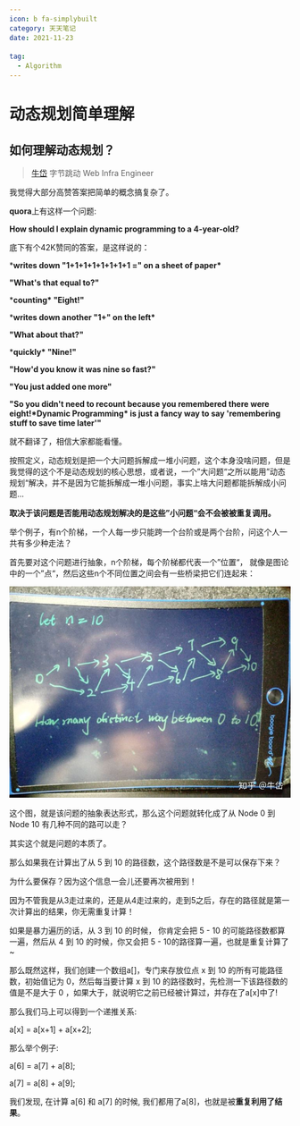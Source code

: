 ```yaml
---
icon: b fa-simplybuilt
category: 天天笔记
date: 2021-11-23

tag:
  - Algorithm
---
```


# 动态规划简单理解

## 如何理解动态规划？

> [牛岱](https://www.zhihu.com/people/niu-dai-68-44) 字节跳动 Web Infra Engineer

我觉得大部分高赞答案把简单的概念搞复杂了。

**quora**上有这样一个问题:

**How should I explain dynamic programming to a 4-year-old?**

底下有个42K赞同的答案，是这样说的：

***writes down "1+1+1+1+1+1+1+1 =" on a sheet of paper\***

**"What's that equal to?"**

***counting\* "Eight!"**

***writes down another "1+" on the left\***

**"What about that?"**

***quickly\* "Nine!"**

**"How'd you know it was nine so fast?"**

**"You just added one more"**

**"So you didn't need to recount because you remembered there were eight!\*Dynamic Programming\* is just a fancy way to say 'remembering stuff to save time later'"**

就不翻译了，相信大家都能看懂。

按照定义，动态规划是把一个大问题拆解成一堆小问题，这个本身没啥问题，但是我觉得的这个不是动态规划的核心思想，或者说，一个”大问题“之所以能用”动态规划“解决，并不是因为它能拆解成一堆小问题，事实上啥大问题都能拆解成小问题...

**取决于该问题是否能用动态规划解决的是这些”小问题“会不会被被重复调用。**

举个例子，有n个阶梯，一个人每一步只能跨一个台阶或是两个台阶，问这个人一共有多少种走法？

首先要对这个问题进行抽象，n个阶梯，每个阶梯都代表一个”位置“， 就像是图论中的一个”点“，然后这些n个不同位置之间会有一些桥梁把它们连起来：



![img](https://raw.githubusercontent.com/ET-yzk/picgo/blog/202111230906552.jpeg)



这个图，就是该问题的抽象表达形式，那么这个问题就转化成了从 Node 0 到 Node 10 有几种不同的路可以走？

其实这个就是问题的本质了。

那么如果我在计算出了从 5 到 10 的路径数，这个路径数是不是可以保存下来？

为什么要保存？因为这个信息一会儿还要再次被用到！

因为不管我是从3走过来的，还是从4走过来的，走到5之后，存在的路径就是第一次计算出的结果，你无需重复计算！

如果是暴力遍历的话，从 3 到 10 的时候， 你肯定会把 5 - 10 的可能路径数都算一遍，然后从 4 到 10 的时候，你又会把 5 - 10的路径算一遍，也就是重复计算了~

那么既然这样，我们创建一个数组a[]，专门来存放位点 x 到 10 的所有可能路径数，初始值记为 0，然后每当要计算 x 到 10 的路径数时，先检测一下该路径数的值是不是大于 0 ，如果大于，就说明它之前已经被计算过，并存在了a[x]中了!

那么我们马上可以得到一个递推关系:

a[x] = a[x+1] + a[x+2];

那么举个例子:

a[6] = a[7] + a[8];

a[7] = a[8] + a[9];

我们发现, 在计算 a[6] 和 a[7] 的时候, 我们都用了a[8]，也就是被**重复利用了结果**。